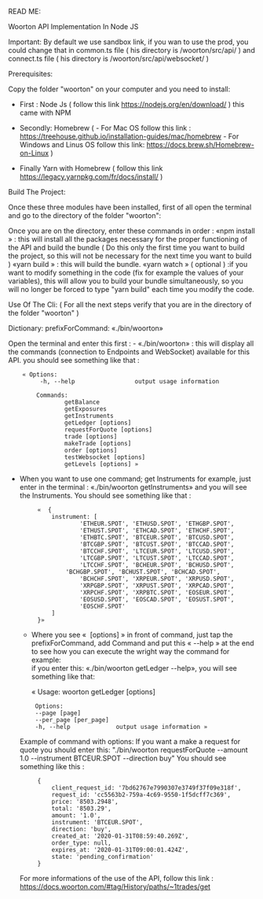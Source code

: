 READ ME:

Woorton API Implementation In Node JS

Important: By default we use sandbox link, if you wan to use the prod, you could change that in common.ts file ( his directory is /woorton/src/api/ ) and connect.ts file ( his directory is /woorton/src/api/websocket/ )


Prerequisites: 

Copy the folder "woorton" on your computer and you need to install: 

- First : Node Js ( follow this link https://nodejs.org/en/download/ ) this came with NPM

- Secondly: Homebrew (
		- For Mac OS follow this link :  https://treehouse.github.io/installation-guides/mac/homebrew
		- For Windows and Linus OS follow this link: https://docs.brew.sh/Homebrew-on-Linux )

- Finally Yarn with Homebrew ( follow this link https://legacy.yarnpkg.com/fr/docs/install/  )



Build The Project:

Once these three modules have been installed, first of all open the terminal and go to the directory of the folder "woorton":

Once you are on the directory, enter these commands in order :
	«npm install » :  this will install all the packages necessary for the proper functioning of the API and build the bundle ( Do this only 				   the first time you want to build the project, so this will not be necessary for the next time you want to build )	«yarn build » :  this will build the bundle.
	«yarn watch » ( optional ) :if you want to modify something in the code (fix for example the values of your variables), this will allow 						 you to build your bundle simultaneously, so you will no longer be forced to type "yarn build" each time you modify the code.


Use Of The Cli: ( For all the next steps verify that you are in the directory of the folder "woorton" )

Dictionary:
	prefixForCommand:  «./bin/woorton» 

Open the terminal and enter this first : 
	-  «./bin/woorton» : this will display all the commands (connection to Endpoints and WebSocket) available for this API.
	you should see something like that :

		« Options:
 			 -h, --help                 output usage information

			Commands:
  					getBalance
  					getExposures
  					getInstruments
  					getLedger [options]
  					requestForQuote [options]
  					trade [options]
  					makeTrade [options]
 					order [options]
  					testWebsocket [options]
  					getLevels [options] »
					
 - When you want to use one command; get Instruments for example, just enter in the terminal :  «./bin/woorton getInstruments» and you will see the Instruments. You should see something like that : 

			«  {
  				instrument: [
    					'ETHEUR.SPOT', 'ETHUSD.SPOT', 'ETHGBP.SPOT',
    					'ETHUST.SPOT', 'ETHCAD.SPOT', 'ETHCHF.SPOT',
    					'ETHBTC.SPOT', 'BTCEUR.SPOT', 'BTCUSD.SPOT',
    					'BTCGBP.SPOT', 'BTCUST.SPOT', 'BTCCAD.SPOT',
    					'BTCCHF.SPOT', 'LTCEUR.SPOT', 'LTCUSD.SPOT',
    					'LTCGBP.SPOT', 'LTCUST.SPOT', 'LTCCAD.SPOT',
    					'LTCCHF.SPOT', 'BCHEUR.SPOT', 'BCHUSD.SPOT',
   					'BCHGBP.SPOT', 'BCHUST.SPOT', 'BCHCAD.SPOT',
    					'BCHCHF.SPOT', 'XRPEUR.SPOT', 'XRPUSD.SPOT',
    					'XRPGBP.SPOT', 'XRPUST.SPOT', 'XRPCAD.SPOT',
    					'XRPCHF.SPOT', 'XRPBTC.SPOT', 'EOSEUR.SPOT',
    					'EOSUSD.SPOT', 'EOSCAD.SPOT', 'EOSUST.SPOT',
    					'EOSCHF.SPOT'
  				]
			}»


	- Where you see «  [options] » in front of command, just tap  the prefixForCommand, add Command and put this « --help » at the end to see how you can execute the wright way the command for example:  
		if you enter this: «./bin/woorton getLedger --help», you will see something like that:

		« Usage: woorton getLedger [options]

		   Options:
 		   --page [page]          
 		   --per_page [per_page]  
  		   -h, --help             output usage information »

	Example of command with options:
	If you want a make a request for quote you should enter this: "./bin/woorton requestForQuote --amount 1.0 --instrument BTCEUR.SPOT --direction buy"
	You should see something like this :

			{
  				client_request_id: '7bd62767e7990307e3749f37f09e318f',
  				request_id: 'cc5563b2-759a-4c69-9550-1f5dcff7c369',
 				price: '8503.2948',
  				total: '8503.29',
  				amount: '1.0',
  				instrument: 'BTCEUR.SPOT',
  				direction: 'buy',
  				created_at: '2020-01-31T08:59:40.269Z',
  				order_type: null,
 				expires_at: '2020-01-31T09:00:01.424Z',
  				state: 'pending_confirmation'
			}

	For more informations of the use of the API, follow this link : https://docs.woorton.com/#tag/History/paths/~1trades/get
